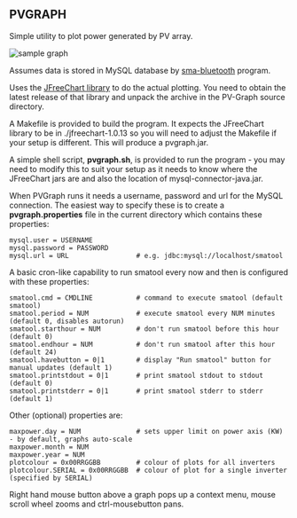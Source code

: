 
PVGRAPH
-------

Simple utility to plot power generated by PV array.

![sample graph](https://github.com/downloads/smartavionics/PV-Graph/20110208.png)

Assumes data is stored in MySQL database by [sma-bluetooth](http://code.google.com/p/sma-bluetooth/) program.

Uses the [JFreeChart library](http://www.jfree.org/jfreechart/) to do the actual plotting. You need to obtain
the latest release of that library and unpack the archive in the PV-Graph source directory.

A Makefile is provided to build the program. It expects the JFreeChart library to be in ./jfreechart-1.0.13 so
you will need to adjust the Makefile if your setup is different. This will produce a pvgraph.jar.
  
A simple shell script, **pvgraph.sh**, is provided to run the program - you may need to modify this to suit your setup as it
needs to know where the JFreeChart jars are and also the location of mysql-connector-java.jar.

When PVGraph runs it needs a username, password and url for the MySQL connection. The easiest way to specify these
is to create a **pvgraph.properties** file in the current directory which contains these properties:

    mysql.user = USERNAME
    mysql.password = PASSWORD
    mysql.url = URL                 # e.g. jdbc:mysql://localhost/smatool
    
A basic cron-like capability to run smatool every now and then is configured with these properties:
    
    smatool.cmd = CMDLINE           # command to execute smatool (default smatool)
    smatool.period = NUM            # execute smatool every NUM minutes (default 0, disables autorun)
    smatool.starthour = NUM         # don't run smatool before this hour (default 0)
    smatool.endhour = NUM           # don't run smatool after this hour (default 24)
    smatool.havebutton = 0|1        # display "Run smatool" button for manual updates (default 1)
    smatool.printstdout = 0|1       # print smatool stdout to stdout (default 0)
    smatool.printstderr = 0|1       # print smatool stderr to stderr (default 1)

Other (optional) properties are:

    maxpower.day = NUM              # sets upper limit on power axis (KW) - by default, graphs auto-scale
    maxpower.month = NUM
    maxpower.year = NUM
    plotcolour = 0x00RRGGBB         # colour of plots for all inverters
    plotcolour.SERIAL = 0x00RRGGBB  # colour of plot for a single inverter (specified by SERIAL)
    
Right hand mouse button above a graph pops up a context menu, mouse scroll wheel zooms and ctrl-mousebutton pans.


